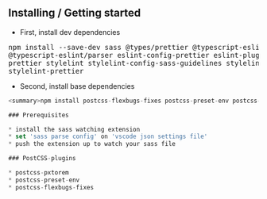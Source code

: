 ## Installing / Getting started

* First, install dev dependencies
<pre>npm install --save-dev sass @types/prettier @typescript-eslint/eslint-plugin 
@typescript-eslint/parser eslint-config-prettier eslint-plugin-prettier eslint-plugin-react-hooks 
prettier stylelint stylelint-config-sass-guidelines stylelint-config-standard-scss stylelint-order 
stylelint-prettier</pre>

* Second, install base dependencies
```javascript
<summary>npm install postcss-flexbugs-fixes postcss-preset-env postcss-pxtorem</summary>

### Prerequisites

* install the sass watching extension
* set 'sass parse config' on 'vscode json settings file'
* push the extension up to watch your sass file

### PostCSS-plugins

* postcss-pxtorem
* postcss-preset-env
* postcss-flexbugs-fixes


